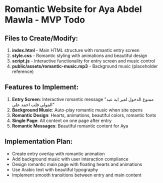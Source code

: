 # Romantic Website for Aya Abdel Mawla - MVP Todo

## Files to Create/Modify:
1. **index.html** - Main HTML structure with romantic entry screen
2. **style.css** - Romantic styling with animations and beautiful design
3. **script.js** - Interactive functionality for entry screen and music control
4. **public/assets/romantic-music.mp3** - Background music (placeholder reference)

## Features to Implement:
1. **Entry Screen**: Interactive romantic message "ممنوع الدخول لغير اية عبد المولي قلب احمد علي"
2. **Background Music**: Auto-play romantic music when site opens
3. **Romantic Design**: Hearts, animations, beautiful colors, romantic fonts
4. **Single Page**: All content on one page after entry
5. **Romantic Messages**: Beautiful romantic content for Aya

## Implementation Plan:
- Create entry overlay with romantic animation
- Add background music with user interaction compliance
- Design romantic main page with floating hearts and animations
- Use Arabic text with beautiful typography
- Implement smooth transitions between entry and main content